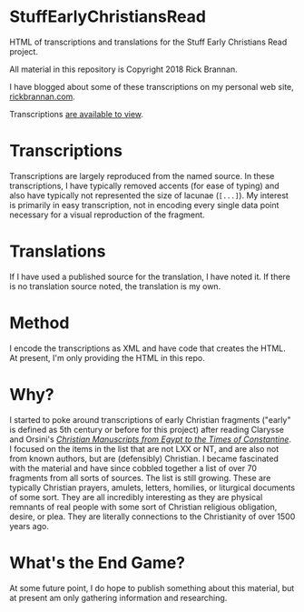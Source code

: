 # StuffEarlyChristiansRead
HTML of transcriptions and translations for the Stuff Early Christians Read project.

All material in this repository is Copyright 2018 Rick Brannan.

I have blogged about some of these transcriptions on my personal web site, [rickbrannan.com](https://rickbrannan.com/category/stuff-early-christians-read/).

Transcriptions [are available to view](https://rickbrannan.github.io/StuffEarlyChristiansRead/data/html).

# Transcriptions
Transcriptions are largely reproduced from the named source. In these transcriptions, I have typically removed accents (for ease of typing) and also have typically not represented the size of lacunae (`[...]`). My interest is primarily in easy transcription, not in encoding every single data point necessary for a visual reproduction of the fragment.

# Translations
If I have used a published source for the translation, I have noted it. If there is no translation source noted, the translation is my own.

# Method
I encode the transcriptions as XML and have code that creates the HTML. At present, I'm only providing the HTML in this repo.

# Why?
I started to poke around transcriptions of early Christian fragments ("early" is defined as 5th century or before for this project) after reading Clarysse and Orsini's [_Christian Manuscripts from Egypt to the Times of Constantine_](https://www.academia.edu/35794381/Christian_Manuscripts_from_Egypt_to_the_Times_of_Constantine). I focused on the items in the list that are not LXX or NT, and are also not from known authors, but are (defensibly) Christian. I became fascinated with the material and have since cobbled together a list of over 70 fragments from all sorts of sources. The list is still growing. These are typically Christian prayers, amulets, letters, homilies, or liturgical documents of some sort. They are all incredibly interesting as they are physical remnants of real people with some sort of Christian religious obligation, desire, or plea. They are literally connections to the Christianity of over 1500 years ago.

# What's the End Game?
At some future point, I do hope to publish something about this material, but at present am only gathering information and researching.
